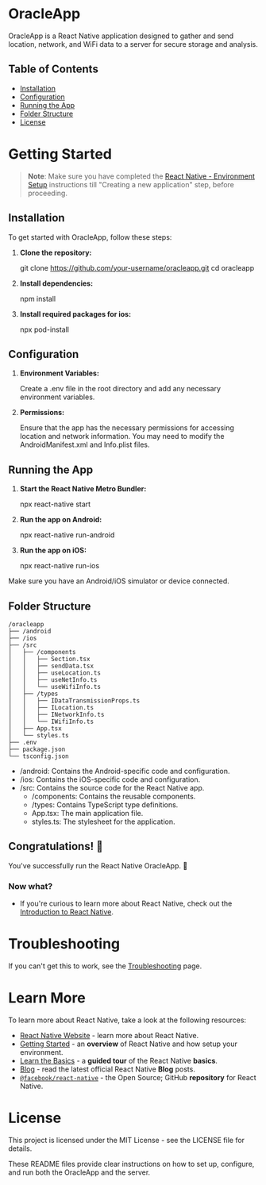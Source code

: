 # OracleApp

OracleApp is a React Native application designed to gather and send location, network, and WiFi data to a server for secure storage and analysis.

## Table of Contents

- [Installation](#installation)
- [Configuration](#configuration)
- [Running the App](#running-the-app)
- [Folder Structure](#folder-structure)
- [License](#license)

# Getting Started

> **Note**: Make sure you have completed the [React Native - Environment Setup](https://reactnative.dev/docs/environment-setup) instructions till "Creating a new application" step, before proceeding.

## Installation

To get started with OracleApp, follow these steps:

1. **Clone the repository:**

   git clone https://github.com/your-username/oracleapp.git
   cd oracleapp

2. **Install dependencies:**

    npm install

3. **Install required packages for ios:**

    npx pod-install

## Configuration

1. **Environment Variables:**

   Create a .env file in the root directory and add any necessary environment variables.

2. **Permissions:**

    Ensure that the app has the necessary permissions for accessing location and network information. You may need to modify the AndroidManifest.xml and Info.plist files.

## Running the App

1. **Start the React Native Metro Bundler:**

   npx react-native start


2. **Run the app on Android:**

    npx react-native run-android

3. **Run the app on iOS:**

    npx react-native run-ios

    
Make sure you have an Android/iOS simulator or device connected.

## Folder Structure

```
/oracleapp
├── /android
├── /ios
├── /src
│   ├── /components
│   │   ├── Section.tsx
│   │   ├── sendData.tsx
│   │   ├── useLocation.ts
│   │   ├── useNetInfo.ts
│   │   └── useWifiInfo.ts
│   ├── /types
│   │   ├── IDataTransmissionProps.ts
│   │   ├── ILocation.ts
│   │   ├── INetworkInfo.ts
│   │   └── IWifiInfo.ts
│   ├── App.tsx
│   └── styles.ts
├── .env
├── package.json
└── tsconfig.json
```

- /android: Contains the Android-specific code and configuration.
- /ios: Contains the iOS-specific code and configuration.
- /src: Contains the source code for the React Native app.
    - /components: Contains the reusable components.
    - /types: Contains TypeScript type definitions.
    - App.tsx: The main application file.
    - styles.ts: The stylesheet for the application.

## Congratulations! :tada:

You've successfully run the React Native OracleApp. :partying_face:

### Now what?

- If you're curious to learn more about React Native, check out the [Introduction to React Native](https://reactnative.dev/docs/getting-started).

# Troubleshooting

If you can't get this to work, see the [Troubleshooting](https://reactnative.dev/docs/troubleshooting) page.

# Learn More

To learn more about React Native, take a look at the following resources:

- [React Native Website](https://reactnative.dev) - learn more about React Native.
- [Getting Started](https://reactnative.dev/docs/environment-setup) - an **overview** of React Native and how setup your environment.
- [Learn the Basics](https://reactnative.dev/docs/getting-started) - a **guided tour** of the React Native **basics**.
- [Blog](https://reactnative.dev/blog) - read the latest official React Native **Blog** posts.
- [`@facebook/react-native`](https://github.com/facebook/react-native) - the Open Source; GitHub **repository** for React Native.


# License

This project is licensed under the MIT License - see the LICENSE file for details.


These README files provide clear instructions on how to set up, configure, and run both the OracleApp and the server.
